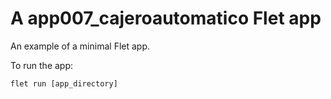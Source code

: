 # A app007_cajeroautomatico Flet app

An example of a minimal Flet app.

To run the app:

```
flet run [app_directory]
```